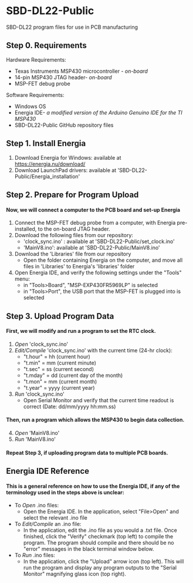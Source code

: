 # SBD-DL22-Public
SBD-DL22 program files for use in PCB manufacturing

## Step 0. Requirements
Hardware Requirements:
* Texas Instruments MSP430 microcontroller - *on-board*
* 14-pin MSP430 JTAG header- *on-board*
* MSP-FET debug probe

Software Requirements:
* Windows OS
* Energia IDE- *a modified version of the Arduino Genuino IDE for the TI MSP430*
* SBD-DL22-Public GitHub repository files

## Step 1. Install Energia
1. Download Energia for Windows: available at https://energia.nu/download/ 
2. Download LaunchPad drivers: available at 'SBD-DL22-Public/Energia_installation'

## Step 2. Prepare for Program Upload
#### Now, we will connect a computer to the PCB board and set-up Energia
1. Connect the MSP-FET debug probe from a computer, with Energia pre-installed, to the on-board JTAG header.
2. Download the following files from our repository:
	* 'clock_sync.ino' : available at 'SBD-DL22-Public/set_clock.ino'
	* 'MainV8.ino': available at 'SBD-DL22-Public/MainV8.ino'
3. Download the 'Libraries' file from our repository
	* Open the folder containing Energia on the computer, and move all files in 'Libraries' to Energia's 'libraries' folder
5. Open Energia IDE, and verify the following settings under the "Tools" menu:
	* in "Tools>Board", "MSP-EXP430FR5969LP" is selected
	* in "Tools>Port", the USB port that the MSP-FET is plugged into is selected

## Step 3. Upload Program Data
#### First, we will modify and run a program to set the RTC clock. 
1. *Open* 'clock_sync.ino'
2. *Edit/Compile* 'clock_sync.ino' with the current time (24-hr clock):
	* "t.hour" = hh (current hour)
	* "t.min" = mm (current minute)
	* "t.sec" = ss (current second)
	* "t.mday" = dd (current day of the month)
	* "t.mon" = mm (current month)
	* "t.year" = yyyy (current year)
3. *Run* 'clock_sync.ino'
	* Open Serial Monitor and verify that the current time readout is correct (Date: dd/mm/yyyy hh:mm.ss)

#### Then, run a program which allows the MSP430 to begin data collection.
4. *Open* 'MainV8.ino'
5. *Run* 'MainV8.ino'

#### Repeat Step 3, if uploading program data to multiple PCB boards.

## Energia IDE Reference
#### This is a general reference on how to use the Energia IDE, if any of the terminology used in the steps above is unclear:
* To *Open* .ino files: 
	* Open the Energia IDE. In the application, select "File>Open" and select the relevant .ino file
* To *Edit/Compile* an .ino file:
	* In the application, edit the .ino file as you would a .txt file. Once finished, click the "Verify" checkmark (top left) to compile the program. The program should compile and there should be no "error" messages in the black terminal window below.
* To *Run* .ino files:
	* In the application, click the "Upload" arrow icon (top left). This will run the program and display any program outputs to the "Serial Monitor"
magnifying glass icon (top right).

